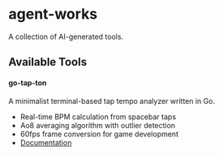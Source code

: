 # agent-works

A collection of AI-generated tools.

## Available Tools

#### go-tap-ton
A minimalist terminal-based tap tempo analyzer written in Go.
- Real-time BPM calculation from spacebar taps
- Ao8 averaging algorithm with outlier detection  
- 60fps frame conversion for game development
- [Documentation](./go-tap-ton/README.md)